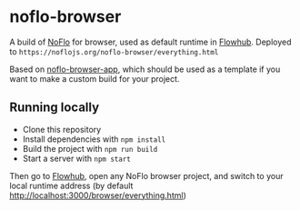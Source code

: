 # noflo-browser

A build of [NoFlo](https://noflojs.org) for browser, used as default runtime in [Flowhub](http://app.flowhub.io).
Deployed to `https://noflojs.org/noflo-browser/everything.html`

Based on [noflo-browser-app](https://github.com/noflo/noflo-browser-app),
which should be used as a template if you want to make a custom build for your project.

## Running locally

* Clone this repository
* Install dependencies with `npm install`
* Build the project with `npm run build`
* Start a server with `npm start`

Then go to [Flowhub](http://app.flowhub.io), open any NoFlo browser project, and switch to your local runtime address (by default <http://localhost:3000/browser/everything.html>)
